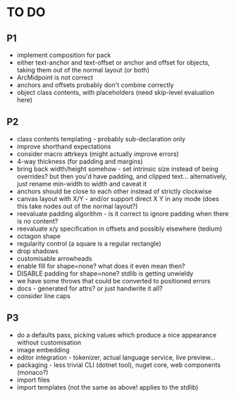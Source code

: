TO DO
=====

P1
--
* implement composition for pack
* either text-anchor and text-offset or anchor and offset for objects, taking them out of the normal layout (or both)
* ArcMidpoint is not correct
* anchors and offsets probably don't combine correctly
* object class contents, with placeholders (need skip-level evaluation here)

P2
--
* class contents templating - probably sub-declaration only 
* improve shorthand expectations
* consider macro attrkeys (might actually improve errors)
* 4-way thickness (for padding and margins)
* bring back width/height somehow - set intrinsic size instead of being overrides? but then you'd have padding, and clipped text... alternatively, just rename min-width to width and caveat it
* anchors should be close to each other instead of strictly clockwise
* canvas layout with X/Y - and/or support direct X Y in any mode (does this take nodes out of the normal layout?)
* reevaluate padding algorithm - is it correct to ignore padding when there is no content?
* reevaluate x/y specification in offsets and possibly elsewhere (tedium)
* octagon shape
* regularity control (a square is a regular rectangle)
* drop shadows
* customisable arrowheads
* enable fill for shape=none? what does it even mean then?
* DISABLE padding for shape=none? stdlib is getting unwieldy
* we have some throws that could be converted to positioned errors
* docs - generated for attrs? or just handwrite it all?
* consider line caps

P3
--
* do a defaults pass, picking values which produce a nice appearance without customisation
* image embedding 
* editor integration - tokenizer, actual language service, live preview...
* packaging - less trivial CLI (dotnet tool), nuget core, web components (monaco?)
* import files
* import templates (not the same as above! applies to the stdlib)